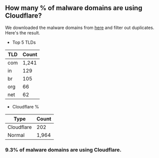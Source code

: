 ## How many % of malware domains are using Cloudflare?


We downloaded the malware domains from [here](https://urlhaus.abuse.ch) and filter out duplicates.
Here's the result.


[//]: # (start replacement)


- Top 5 TLDs

| TLD | Count |
| --- | --- |
| com | 1,241 |
| in | 129 |
| br | 105 |
| org | 66 |
| net | 62 |


- Cloudflare %

| Type | Count |
| --- | --- |
| Cloudflare | 202 |
| Normal | 1,964 |


### 9.3% of malware domains are using Cloudflare.